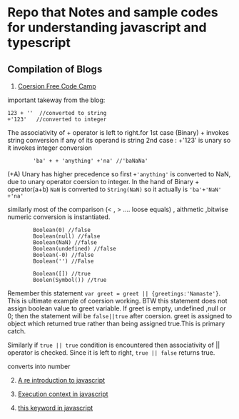 # Repo that Notes and sample codes for understanding javascript and typescript

## Compilation of Blogs

1. [Coersion Free Code Camp](https://www.freecodecamp.org/news/js-type-coercion-explained-27ba3d9a2839)

important takeway from the blog:

    123 + ''  //converted to string
    +'123'   //converted to integer
	
The associativity of + operator is left to right.for 1st case  (Binary) + invokes string conversion if any of its operand is string
2nd case : +'123' is unary so it invokes integer conversion

			'ba' + + 'anything' +'na' //'baNaNa'
			
(+A) Unary has higher precedence so first `+'anything'` is converted to NaN, due to unary operator coersion to integer.
In the hand of Binary + operator(a+b)  `NaN` is converted to `String(NaN)` so it actually is `'ba'+'NaN' +'na'`

similarly most of the  comparison (< , > .... loose equals) , aithmetic ,bitwise numeric conversion is instantiated.


			Boolean(0) //false
			Boolean(null) //false
			Boolean(NaN) //false
			Boolean(undefined) //false
			Boolean(-0) //false
			Boolean('') //False
			
			Boolean([]) //true
			Boolen(Symbol()) //true

Remember this statement `var greet = greet || {greetings:'Namaste'}`. This is ultimate example of coersion working. BTW this statement does not assign boolean value to greet variable. If greet is empty, undefined ,null or 0; then the statement will be `false||true` after coersion. greet is assigned to object which returned true rather than being assigned true.This is primary catch. 

Similarly if `true || true` condition is encountered then associativity of || operator is checked. Since it is left to right, 
`true || false` returns true.
			
    
converts into number

2. [A re introduction to javascript](https://developer.mozilla.org/en-US/docs/Web/JavaScript/A_re-introduction_to_JavaScript)

3. [Execution context in javascript](https://medium.com/@happymishra66/execution-context-in-javascript-319dd72e8e2c)

4. [this keyword in javascript](https://www.geeksforgeeks.org/javascript-new-keyword/)
	
		
